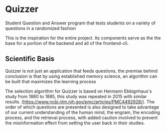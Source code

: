 # Quizzer

Student Question and Answer program that tests students on a variety of questions in a randomized fashion

This is the inspiration for the entire project. Its components serve as the the base for a portion of the backend and all of the frontend-cli.

## Scientific Basis

Quizzer is not just an application that feeds questions, the premise behind conclusion is that by using established memory science, an algorithm can be built that maximizes the learning process

The selection algorithm for Quizzer is based on Hermann Ebbignhaus's study from 1880 to 1885, this study was repeated in 2015 with similar results. (https://www.ncbi.nlm.nih.gov/pmc/articles/PMC4492928/). The order of which questions are presented is also designed to take advantage of our current understanding of the human mind, the engram, the encoding process, and the retrieval process, with added caution involved to prevent the misinformation effect from setting the user back in their studies.



